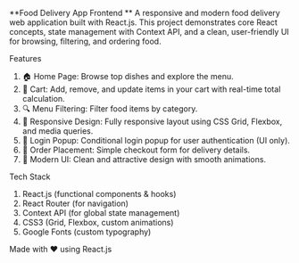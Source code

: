 **Food Delivery App Frontend **
 A responsive and modern food delivery web application built with React.js. This project demonstrates core React concepts, state management with Context API, and a clean, user-friendly UI for browsing, filtering, and ordering food.

Features
1. 🏠 Home Page: Browse top dishes and explore the menu.
2. 🛒 Cart: Add, remove, and update items in your cart with real-time total calculation.
3. 🔍 Menu Filtering: Filter food items by category.
4. 📱 Responsive Design: Fully responsive layout using CSS Grid, Flexbox, and media queries.
5. 🔐 Login Popup: Conditional login popup for user authentication (UI only).
6. 🧾 Order Placement: Simple checkout form for delivery details.
7. 🎨 Modern UI: Clean and attractive design with smooth animations.

Tech Stack
1. React.js (functional components & hooks)
2. React Router (for navigation)
3. Context API (for global state management)
4. CSS3 (Grid, Flexbox, custom animations)
5. Google Fonts (custom typography)

Made with ❤️ using React.js  
   
